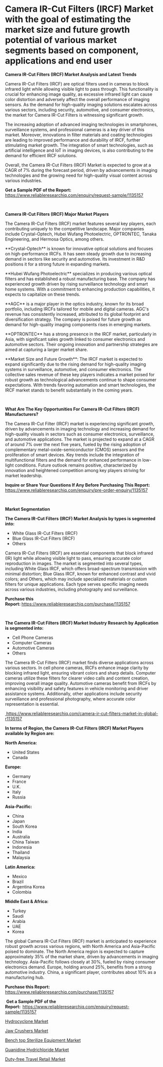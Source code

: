 <p><h1>Camera IR-Cut Filters (IRCF) Market with the goal of estimating the market size and future growth potential of various market segments based on component, applications and end user</h1></p><p><strong>Camera IR-Cut Filters (IRCF) Market Analysis and Latest Trends</strong></p>
<p><p>Camera IR-Cut Filters (IRCF) are optical filters used in cameras to block infrared light while allowing visible light to pass through. This functionality is crucial for enhancing image quality, as excessive infrared light can cause color distortion and adversely affect the overall performance of imaging sensors. As the demand for high-quality imaging solutions escalates across various sectors, including security, automotive, and consumer electronics, the market for Camera IR-Cut Filters is witnessing significant growth. </p><p>The increasing adoption of advanced imaging technologies in smartphones, surveillance systems, and professional cameras is a key driver of this market. Moreover, innovations in filter materials and coating technologies are leading to improved performance and durability of IRCF, further stimulating market growth. The integration of smart technologies, such as artificial intelligence and IoT in imaging devices, is also contributing to the demand for efficient IRCF solutions. </p><p>Overall, the Camera IR-Cut Filters (IRCF) Market is expected to grow at a CAGR of 7% during the forecast period, driven by advancements in imaging technologies and the growing need for high-quality visual content across various industries.</p></p>
<p><strong>Get a Sample PDF of the Report:&nbsp;</strong> <a href="https://www.reliableresearchiq.com/enquiry/request-sample/1135157?utm_campaign=1141&utm_medium=2&utm_source=Github&utm_content=ia&utm_term=13102024&utm_id=camera-ir-cut-filters-ircf">https://www.reliableresearchiq.com/enquiry/request-sample/1135157</a></p>
<p>&nbsp;</p>
<p><strong>Camera IR-Cut Filters (IRCF) Major Market Players</strong></p>
<p><p>The Camera IR-Cut Filters (IRCF) market features several key players, each contributing uniquely to the competitive landscape. Major companies include Crystal-Optech, Hubei Wufang Photoelectric, OPTRONTEC, Tanaka Engineering, and Hermosa Optics, among others.</p><p>**Crystal-Optech** is known for innovative optical solutions and focuses on high-performance IRCFs. It has seen steady growth due to increasing demand in sectors like security and automotive. Its investment in R&D positions it for a strong future in expanding markets.</p><p>**Hubei Wufang Photoelectric** specializes in producing various optical filters and has established a robust manufacturing base. The company has experienced growth driven by rising surveillance technology and smart home systems. With a commitment to enhancing production capabilities, it expects to capitalize on these trends.</p><p>**AGC** is a major player in the optics industry, known for its broad portfolio, including IRCFs tailored for mobile and digital cameras. AGC's revenue has consistently increased, attributed to its global footprint and diversification strategy. The company is poised for future growth as demand for high-quality imaging components rises in emerging markets.</p><p>**OPTRONTEC** has a strong presence in the IRCF market, particularly in Asia, with significant sales growth linked to consumer electronics and automotive sectors. Their ongoing innovation and partnership strategies are aimed at capturing a larger market share.</p><p>**Market Size and Future Growth**: The IRCF market is expected to expand significantly due to the rising demand for high-quality imaging systems in surveillance, automotive, and consumer electronics. The collective sales revenue of these key players indicates a market poised for robust growth as technological advancements continue to shape consumer expectations. With trends favoring automation and smart technologies, the IRCF market stands to benefit substantially in the coming years.</p></p>
<p>&nbsp;</p>
<p><strong>What Are The Key Opportunities For Camera IR-Cut Filters (IRCF) Manufacturers?</strong></p>
<p><p>The Camera IR-Cut Filter (IRCF) market is experiencing significant growth, driven by advancements in imaging technology and increasing demand for high-quality visuals in sectors such as consumer electronics, surveillance, and automotive applications. The market is projected to expand at a CAGR of around 7% over the next five years, fueled by the rising adoption of complementary metal-oxide-semiconductor (CMOS) sensors and the proliferation of smart devices. Key trends include the integration of multifunctional filters and the demand for enhanced performance in low-light conditions. Future outlook remains positive, characterized by innovation and heightened competition among key players striving for market leadership.</p></p>
<p><strong>Inquire or Share Your Questions If Any Before Purchasing This Report:</strong> <a href="https://www.reliableresearchiq.com/enquiry/pre-order-enquiry/1135157?utm_campaign=1141&utm_medium=2&utm_source=Github&utm_content=ia&utm_term=13102024&utm_id=camera-ir-cut-filters-ircf">https://www.reliableresearchiq.com/enquiry/pre-order-enquiry/1135157</a></p>
<p>&nbsp;</p>
<p><strong>Market Segmentation</strong></p>
<p><strong>The Camera IR-Cut Filters (IRCF) Market Analysis by types is segmented into:</strong></p>
<p><ul><li>White Glass IR-Cut Filters (IRCF)</li><li>Blue Glass IR-Cut Filters (IRCF)</li><li>Others</li></ul></p>
<p><p>Camera IR-Cut Filters (IRCF) are essential components that block infrared (IR) light while allowing visible light to pass, ensuring accurate color reproduction in images. The market is segmented into several types, including White Glass IRCF, which offers broad-spectrum transmission with minimal distortion; Blue Glass IRCF, known for enhanced contrast and vivid colors; and Others, which may include specialized materials or custom filters for unique applications. Each type serves specific imaging needs across various industries, including photography and surveillance.</p></p>
<p><strong>Purchase this Report:&nbsp;</strong><a href="https://www.reliableresearchiq.com/purchase/1135157?utm_campaign=1141&utm_medium=2&utm_source=Github&utm_content=ia&utm_term=13102024&utm_id=camera-ir-cut-filters-ircf">https://www.reliableresearchiq.com/purchase/1135157</a></p>
<p>&nbsp;</p>
<p><strong>The Camera IR-Cut Filters (IRCF) Market Industry Research by Application is segmented into:</strong></p>
<p><ul><li>Cell Phone Cameras</li><li>Computer Cameras</li><li>Automotive Cameras</li><li>Others</li></ul></p>
<p><p>The Camera IR-Cut Filters (IRCF) market finds diverse applications across various sectors. In cell phone cameras, IRCFs enhance image clarity by blocking infrared light, ensuring vibrant colors and sharp details. Computer cameras utilize these filters for clearer video calls and content creation, improving overall image quality. Automotive cameras benefit from IRCFs by enhancing visibility and safety features in vehicle monitoring and driver assistance systems. Additionally, other applications include security surveillance and professional photography, where accurate color representation is essential.</p></p>
<p><a href="https://www.reliableresearchiq.com/camera-ir-cut-filters-market-in-global-r1135157?utm_campaign=1141&utm_medium=2&utm_source=Github&utm_content=ia&utm_term=13102024&utm_id=camera-ir-cut-filters-ircf">&nbsp;https://www.reliableresearchiq.com/camera-ir-cut-filters-market-in-global-r1135157</a></p>
<p><strong>In terms of Region, the Camera IR-Cut Filters (IRCF) Market Players available by Region are:</strong></p>
<p>
    <p> <strong> North America: </strong>
        <ul>
            <li>United States</li>
            <li>Canada</li>
        </ul>
        </p> 
    <p> <strong> Europe: </strong>
        <ul>
            <li>Germany</li>
            <li>France</li>
            <li>U.K.</li>
            <li>Italy</li>
            <li>Russia</li>
        </ul>
        </p> 
    <p> <strong> Asia-Pacific: </strong>
        <ul>
            <li>China</li>
            <li>Japan</li>
            <li>South Korea</li>
            <li>India</li>
            <li>Australia</li>
            <li>China Taiwan</li>
            <li>Indonesia</li>
            <li>Thailand</li>
            <li>Malaysia</li>
        </ul>
        </p> 
    <p> <strong> Latin America: </strong>
        <ul>
            <li>Mexico</li>
            <li>Brazil</li>
            <li>Argentina Korea</li>
            <li>Colombia</li>
        </ul>
        </p> 
    <p> <strong> Middle East & Africa: </strong>
        <ul>
            <li>Turkey</li>
            <li>Saudi</li>
            <li>Arabia</li>
            <li>UAE</li>
            <li>Korea</li>
        </ul>
    </p>
    </p>
<p><p>The global Camera IR-Cut Filters (IRCF) market is anticipated to experience robust growth across various regions, with North America and Asia-Pacific poised to dominate. The North America region is expected to capture approximately 35% of the market share, driven by advancements in imaging technology. Asia-Pacific follows closely at 30%, fueled by rising consumer electronics demand. Europe, holding around 25%, benefits from a strong automotive industry. China, a significant player, contributes about 10% as a manufacturing hub.</p></p>
<p><strong>Purchase this Report: </strong><a href="https://www.reliableresearchiq.com/purchase/1135157?utm_campaign=1141&utm_medium=2&utm_source=Github&utm_content=ia&utm_term=13102024&utm_id=camera-ir-cut-filters-ircf">https://www.reliableresearchiq.com/purchase/1135157</a></p>
<p>&nbsp;<strong>Get a Sample PDF of the Report:&nbsp;&nbsp;</strong><a href="https://www.reliableresearchiq.com/enquiry/request-sample/1135157?utm_campaign=1141&utm_medium=2&utm_source=Github&utm_content=ia&utm_term=13102024&utm_id=camera-ir-cut-filters-ircf">https://www.reliableresearchiq.com/enquiry/request-sample/1135157</a></p>
<p><strong></strong></p>
<p><p><a href="https://issuu.com/reportprime-2/docs/hydrocyclone-market-size-2030.pptx_9171ee857bc815?utm_campaign=1141&utm_medium=2&utm_source=Github&utm_content=ia&utm_term=13102024&utm_id=camera-ir-cut-filters-ircf">Hydrocyclone Market</a></p><p><a href="https://issuu.com/reportprime-2/docs/jaw-crushers-market-size-2030.pptx_739d8880372dff?utm_campaign=1141&utm_medium=2&utm_source=Github&utm_content=ia&utm_term=13102024&utm_id=camera-ir-cut-filters-ircf">Jaw Crushers Market</a></p><p><a href="https://www.linkedin.com/pulse/bench-top-sterilize-equipment-market-report-product-type-mvure?utm_campaign=1141&utm_medium=2&utm_source=Github&utm_content=ia&utm_term=13102024&utm_id=camera-ir-cut-filters-ircf">Bench top Sterilize Equipment Market</a></p><p><a href="https://github.com/shivermasallash/Market-Research-Report-List-1/blob/main/guanidine-hydrichloride-market.md?utm_campaign=1141&utm_medium=2&utm_source=Github&utm_content=ia&utm_term=13102024&utm_id=camera-ir-cut-filters-ircf">Guanidine Hydrichloride Market</a></p><p><a href="https://github.com/taketakyriffecd/Market-Research-Report-List-1/blob/main/duty-free-travel-retail-market.md?utm_campaign=1141&utm_medium=2&utm_source=Github&utm_content=ia&utm_term=13102024&utm_id=camera-ir-cut-filters-ircf">Duty-free Travel Retail Market</a></p></p>